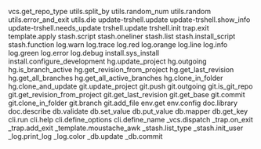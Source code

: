 vcs.get_repo_type
utils.split_by
utils.random_num
utils.random
utils.error_and_exit
utils.die
update-trshell.update
update-trshell.show_info
update-trshell.needs_update
trshell.update
trshell.init
trap.exit
template.apply
stash.script
stash.oneliner
stash.list
stash.install_script
stash.function
log.warn
log.trace
log.red
log.orange
log.line
log.info
log.green
log.error
log.debug
install.sys_install
install.configure_development
hg.update_project
hg.outgoing
hg.is_branch_active
hg.get_revision_from_project
hg.get_last_revision
hg.get_all_branches
hg.get_all_active_branches
hg.clone_in_folder
hg.clone_and_update
git.update_project
git.push
git.outgoing
git.is_git_repo
git.get_revision_from_project
git.get_last_revision
git.get_base
git.commit
git.clone_in_folder
git.branch
git.add_file
env.get
env.config
doc.library
doc.describe
db.validate
db.set_value
db.put_value
db.mapper
db.get_key
cli.run
cli.help
cli.define_options
cli.define_name
_vcs.dispatch
_trap.on_exit
_trap.add_exit
_template.moustache_awk
_stash.list_type
_stash.init_user
_log.print_log
_log.color
_db.update
_db.commit


